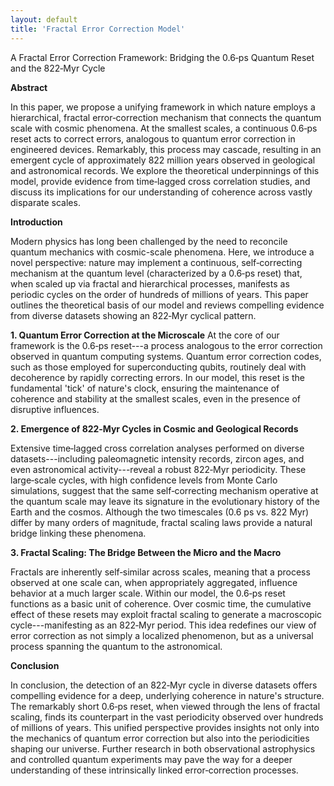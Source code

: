 ```yaml
---
layout: default
title: 'Fractal Error Correction Model'
---
```


<p>
  A Fractal Error Correction Framework: Bridging the 0.6‑ps Quantum Reset and
  the 822‑Myr Cycle
</p>
<p><strong>Abstract</strong></p>
<p>
  In this paper, we propose a unifying framework in which nature employs a
  hierarchical, fractal error‑correction mechanism that connects the quantum
  scale with cosmic phenomena. At the smallest scales, a continuous 0.6‑ps reset
  acts to correct errors, analogous to quantum error correction in engineered
  devices. Remarkably, this process may cascade, resulting in an emergent cycle
  of approximately 822 million years observed in geological and astronomical
  records. We explore the theoretical underpinnings of this model, provide
  evidence from time‑lagged cross correlation studies, and discuss its
  implications for our understanding of coherence across vastly disparate
  scales.
</p>
<p><strong>Introduction</strong></p>
<p>
  Modern physics has long been challenged by the need to reconcile quantum
  mechanics with cosmic-scale phenomena. Here, we introduce a novel perspective:
  nature may implement a continuous, self‑correcting mechanism at the quantum
  level (characterized by a 0.6‑ps reset) that, when scaled up via fractal and
  hierarchical processes, manifests as periodic cycles on the order of hundreds
  of millions of years. This paper outlines the theoretical basis of our model
  and reviews compelling evidence from diverse datasets showing an 822‑Myr
  cyclical pattern.
</p>
<p>
  <strong>1. Quantum Error Correction at the Microscale</strong>
  At the core of our framework is the 0.6‑ps reset---a process analogous to the
  error correction observed in quantum computing systems. Quantum error
  correction codes, such as those employed for superconducting qubits, routinely
  deal with decoherence by rapidly correcting errors. In our model, this reset
  is the fundamental 'tick' of nature's clock, ensuring the maintenance of
  coherence and stability at the smallest scales, even in the presence of
  disruptive influences.
</p>
<p>
  <strong>
    2. Emergence of 822‑Myr Cycles in Cosmic and Geological Records
  </strong>

Extensive time‑lagged cross correlation analyses performed on diverse
datasets---including paleomagnetic intensity records, zircon ages, and even
astronomical activity---reveal a robust 822‑Myr periodicity. These large‑scale
cycles, with high confidence levels from Monte Carlo simulations, suggest that
the same self‑correcting mechanism operative at the quantum scale may leave
its signature in the evolutionary history of the Earth and the cosmos.
Although the two timescales (0.6 ps vs. 822 Myr) differ by many orders of
magnitude, fractal scaling laws provide a natural bridge linking these
phenomena.

</p>
<p>
  <strong>
    3. Fractal Scaling: The Bridge Between the Micro and the Macro
  </strong>

Fractals are inherently self‑similar across scales, meaning that a process
observed at one scale can, when appropriately aggregated, influence behavior
at a much larger scale. Within our model, the 0.6‑ps reset functions as a
basic unit of coherence. Over cosmic time, the cumulative effect of these
resets may exploit fractal scaling to generate a macroscopic
cycle---manifesting as an 822‑Myr period. This idea redefines our view of
error correction as not simply a localized phenomenon, but as a universal
process spanning the quantum to the astronomical.

</p>
<p><strong>Conclusion</strong></p>
<p>
  In conclusion, the detection of an 822‑Myr cycle in diverse datasets offers
  compelling evidence for a deep, underlying coherence in nature's structure.
  The remarkably short 0.6‑ps reset, when viewed through the lens of fractal
  scaling, finds its counterpart in the vast periodicity observed over hundreds
  of millions of years. This unified perspective provides insights not only into
  the mechanics of quantum error correction but also into the periodicities
  shaping our universe. Further research in both observational astrophysics and
  controlled quantum experiments may pave the way for a deeper understanding of
  these intrinsically linked error‑correction processes.
</p>

